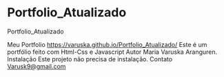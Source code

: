 # Portfolio_Atualizado
Portfolio_Atualizado

Meu Portfolio https://varuska.github.io/Portfolio_Atualizado/
Este é um portfólio feito com Html-Css e Javascript
Autor
Maria Varuska Aranguren.
Instalação
Este projeto não precisa de instalação.
Contato
Varusk9@gmail.com


